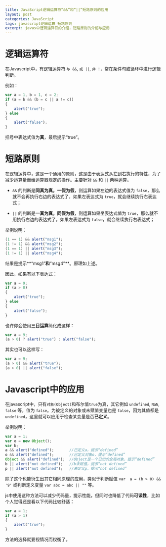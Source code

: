 ```yaml
---
title: JavaScript逻辑运算符“&&”和“||”短路原则的应用
layout: post
categories: JavaScript
tags: javascript逻辑运算 短路原则
excerpt: javas中逻辑运算符的介绍，短路原则的介绍与应用
---
```

# 逻辑运算符

在Javascript中，有逻辑运算符 `与 &&`, `或 ||`, `非 !`，常在条件句或循环中进行逻辑判断。

例如：

``` js
var a = 1, b = 1, c = 2;
if (a = b && (b = c || a != c)) 
{
	alert("true");
} else 
{
	alert("false");
}
```

括号中表达式值为**真**，最后提示“true”。

# 短路原则

在逻辑运算中，这是一个通用的原则，这是由于表达式从左到右执行的特性，为了减少运算量而给运算器规定的操作。主要针对 `&&` 和 `||` 两种运算。

* `&&` 的判断是**同真为真，一假为假**，则运算如果左边的表达式值为 `false`，那么就不会再执行右边的表达式了，如果左表达式为 `true`，就会继续执行右表达式；

* `||` 的判断是**一真为真，同假为假**，则运算如果坐表达式值为 `true`，那么就不用执行右边的表达式了，如果左表达式为 `false`，就会继续执行右表达式；

举例说明：

``` js
(1 == 1) && alert("msg1");
(1 != 1) && alert("msg2");
(1 == 1) || alert("msg3");
(1 != 1) || alert("msg4");
```

结果是提示**“msg1”**和**“msg4”**。原理如上述。

因此，如果有以下表达式：

``` js 
var a = 9;
if (a > 0) 
{
	alert("true");
} else 
{
	alert("false");
}
```

也许你会使用**三目运算**简化成这样：

``` js
var a = 9;
(a > 0) ? alert("true") : alert("false");
```

其实也可以这样写：

``` js
var a = 9;
(a > 0) && alert("true");
(a > 0) || alert("false");
```

# Javascript中的应用

在javascript中，只有`对象(Object)`和布尔值`true`为真，其它例如 `undefined`, `NaN`, `false` 等，值为 `false`。为被定义的对象或未赋值变量也是 `false`，因为其值都是 `undefined`，这里就可以应用于检查某变量是否**已定义**。

举例说明：

``` js
var a = 1;
var o = new Object();
var b;
a && alert("defined");       //已定义a，提示“defined”
o && alert("defined");       //已定义对象o，提示“defined”
Object && alert("defined");  //Object是一个已知的全局对象，提示“defined”
b || alert("not defined");   //b未赋值，提示“not defined”
p || alert("not defined");   //未定义p，提示“not defined”
```

除了这个也能衍生出其它相同原理的应用，类似于判断赋值 `var  a = (b > 0) && '9'` 或判断定义变量 `var abc = abc || ""` 等。

js中使用这种方法可以减少代码量，提示性能，但同时也降低了代码**可读性**，比如个人觉得还是看以下代码比较舒适：

``` js
var a = 1;
if (a > 1)
{
	alert("true");
}
```

方法的选择就要视情况而权衡了。
